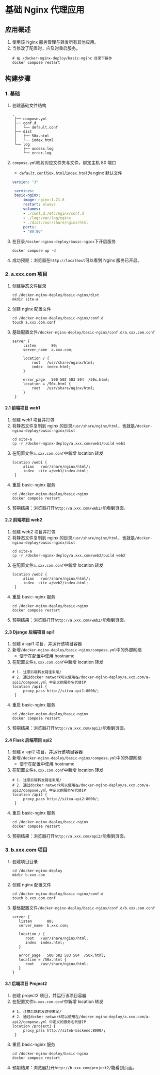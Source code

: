 # 基础 Nginx 代理应用

## 应用概述

1. 使用该 Nginx 服务管理与转发所有其他应用。
2. 当修改了配置时，应及时重启服务。
   ```
   # 在 /docker-nginx-deploy/basic-nginx 目录下操作
   docker compose restart
   ```

## 构建步骤

### 1. 基础

1. 创建基础文件结构
   ```
   .
    ├── compose.yml
    ├── conf.d
    │   └── default.conf
    ├── dist
    │   ├── 50x.html
    │   └── index.html
    └── log
        ├── access.log
        └── error.log
   ```
2. `compose.yml`映射对应文件夹与文件，绑定主机 80 端口

   - `default.conf`/`50x.html`/`index.html`为 nginx 默认文件

   ```yml
   version: "3"

    services:
    basic-nginx:
        image: nginx:1.21.6
        restart: always
        volumes:
        - ./conf.d:/etc/nginx/conf.d
        - ./log:/var/log/nginx
        - ./dist:/usr/share/nginx/html
        ports:
        - "80:80"

   ```

3. 在目录`/docker-nginx-deploy/basic-nginx`下开启服务
   ```
   docker compose up -d
   ```
4. 成功预期：浏览器在`http://localhost`可以看到 Nginx 服务已开启。

### 2. a.xxx.com 项目

1. 创建静态文件目录
   ```
   cd /docker-nginx-deploy/basic-nginx/dist
   mkdir site-a
   ```
2. 创建 nginx 配置文件
   ```
   cd /docker-nginx-deploy/basic-nginx/conf.d
   touch a.xxx.com.conf
   ```
3. 基础配置文件`/docker-nginx-deploy/basic-nginx/conf.d/a.xxx.com.conf`

   ```
   server {
        listen       80;
        server_name  a.xxx.com;

        location / {
            root   /usr/share/nginx/html;
            index  index.html;
        }

        error_page   500 502 503 504  /50x.html;
        location = /50x.html {
            root   /usr/share/nginx/html;
        }
    }
   ```

#### 2.1 前端项目 web1

1. 创建 web1 项目并打包
2. 将静态文件复制到 nginx 的目录`/usr/share/nginx/html`，也就是`/docker-nginx-deploy/basic-nginx/dist`
   ```
   cd site-a
   cp -r /docker-nginx-deploy/a.xxx.com/web1/build web1
   ```
3. 在配置文件`a.xxx.com.conf`中新增 location 转发
   ```
   location /web1 {
        alias   /usr/share/nginx/html/;
        index  site-a/web1/index.html;
    }
   ```
4. 重启 basic-nginx 服务
   ```
   cd /docker-nginx-deploy/basic-nginx
   docker compose restart
   ```
5. 预期结果：浏览器打开`http://a.xxx.com/web1/`能看到页面。

#### 2.2 前端项目 web2

1. 创建 web2 项目并打包
2. 将静态文件复制到 nginx 的目录`/usr/share/nginx/html`，也就是`/docker-nginx-deploy/basic-nginx/dist`
   ```
   cd site-a
   cp -r /docker-nginx-deploy/a.xxx.com/web2/build web2
   ```
3. 在配置文件`a.xxx.com.conf`中新增 location 转发
   ```
   location /web2 {
        alias   /usr/share/nginx/html/;
        index  site-a/web2/index.html;
    }
   ```
4. 重启 basic-nginx 服务
   ```
   cd /docker-nginx-deploy/basic-nginx
   docker compose restart
   ```
5. 预期结果：浏览器打开`http://a.xxx.com/web2/`能看到页面。

#### 2.3 Django 后端项目 api1

1. 创建 a-api1 项目，并运行该项目容器
2. 新增`/docker-nginx-deploy/basic-nginx/compose.yml`中的外部网络
   - 便于在配置中使用 hostname
3. 在配置文件`a.xxx.com.conf`中新增 location 转发
   ```
   # 1. 注意后端转发路径末尾/
   # 2. 通过docker network可以使用在/docker-nginx-deploy/a.xxx.com/a-api1/compose.yml 中定义的服务名代替IP
   location /api1 {
        proxy_pass http://sitea-api1:8000/;
    }
   ```
4. 重启 basic-nginx 服务
   ```
   cd /docker-nginx-deploy/basic-nginx
   docker compose restart
   ```
5. 预期结果：浏览器打开`http://a.xxx.com/api1/`能看到页面。

#### 2.4 Flask 后端项目 api2

1. 创建 a-api2 项目，并运行该项目容器
2. 新增`/docker-nginx-deploy/basic-nginx/compose.yml`中的外部网络
   - 便于在配置中使用 hostname
3. 在配置文件`a.xxx.com.conf`中新增 location 转发
   ```
   # 1. 注意后端转发路径末尾/
   # 2. 通过docker network可以使用在/docker-nginx-deploy/a.xxx.com/a-api2/compose.yml 中定义的服务名代替IP
   location /api2 {
        proxy_pass http://sitea-api2:8000/;
    }
   ```
4. 重启 basic-nginx 服务
   ```
   cd /docker-nginx-deploy/basic-nginx
   docker compose restart
   ```
5. 预期结果：浏览器打开`http://a.xxx.com/api2/`能看到页面。

### 3. b.xxx.com 项目

1. 创建项目目录
   ```
   cd /docker-nginx-deploy
   mkdir b.xxx.com
   ```
2. 创建 nginx 配置文件
   ```
   cd /docker-nginx-deploy/basic-nginx/conf.d
   touch b.xxx.com.conf
   ```
3. 基础配置文件`/docker-nginx-deploy/basic-nginx/conf.d/b.xxx.com.conf`

   ```
   server {
      listen       80;
      server_name  b.xxx.com;

      location / {
         root   /usr/share/nginx/html;
         index  index.html;
      }

      error_page   500 502 503 504  /50x.html;
      location = /50x.html {
         root   /usr/share/nginx/html;
      }
   }
   ```

#### 3.1 后端项目 Project2

1. 创建 project2 项目，并运行该项目容器
2. 在配置文件`b.xxx.com.conf`中新增 location 转发
   ```
   # 1. 注意后端转发路径末尾/
   # 2. 通过docker network可以使用在/docker-nginx-deploy/a.xxx.com/a-api2/compose.yml 中定义的服务名代替IP
   location /project2 {
        proxy_pass http://siteb-backend:8000/;
    }
   ```
3. 重启 basic-nginx 服务
   ```
   cd /docker-nginx-deploy/basic-nginx
   docker compose restart
   ```
4. 预期结果：浏览器打开`http://b.xxx.com/project2/`能看到页面。
